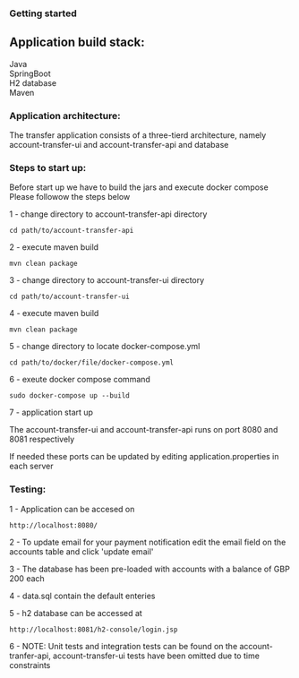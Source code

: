 ### Getting started 

## Application build stack:  

Java  
SpringBoot  
H2 database  
Maven

### Application architecture:

The transfer application consists of a three-tierd architecture, namely account-transfer-ui and account-transfer-api and database
    
### Steps to start up:


Before start up we have to build the jars and execute docker compose
Please followow the steps below


1 - change directory to account-transfer-api directory

```
cd path/to/account-transfer-api 
```

2 - execute maven build

```
mvn clean package
```

3 - change directory to account-transfer-ui directory

```
cd path/to/account-transfer-ui
```

4 - execute maven build

```
mvn clean package
```

5 - change directory to locate docker-compose.yml

```
cd path/to/docker/file/docker-compose.yml
```

6 - exeute docker compose command  

```
sudo docker-compose up --build
```

7 - application start up

The account-transfer-ui and account-transfer-api runs on port 8080 and 8081 respectively

If needed these ports can be updated by editing application.properties in each server
 

### Testing: 
 

1 - Application can be accesed on 

```
http://localhost:8080/

```

2 - To update email for your payment notification edit the email field on the accounts table and click 'update email'


3 - The database has been pre-loaded with accounts with a balance of GBP 200 each

4 - data.sql contain the default enteries

5 - h2 database can be accessed at  

```
http://localhost:8081/h2-console/login.jsp 

```
6 - NOTE: Unit tests and integration tests can be found on the account-tranfer-api, account-transfer-ui tests have been omitted due to time constraints 